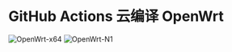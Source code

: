 # GitHub Actions 云编译 OpenWrt
![OpenWrt-x64](https://github.com/github-xihe/Action-Openwrt/workflows/OpenWrt-x64/badge.svg)
![OpenWrt-N1](https://github.com/github-xihe/Action-Openwrt/workflows/OpenWrt-N1/badge.svg)

